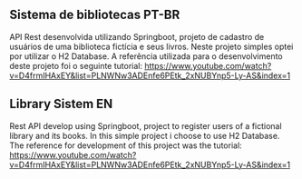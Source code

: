 ## Sistema de bibliotecas PT-BR
API Rest desenvolvida utilizando Springboot, projeto de cadastro de usuários de uma biblioteca fictícia e seus livros. Neste projeto simples optei por utilizar o H2 Database. 
A referência utilizada para o desenvolvimento deste projeto foi o seguinte tutorial:
https://www.youtube.com/watch?v=D4frmIHAxEY&list=PLNWNw3ADEnfe6PEtk_2xNUBYnp5-Ly-AS&index=1

## Library Sistem EN
Rest API develop using Springboot, project to register users of a fictional library and its books. In this simple project i choose to use H2 Database.
The reference for development of this project was the tutorial: 
https://www.youtube.com/watch?v=D4frmIHAxEY&list=PLNWNw3ADEnfe6PEtk_2xNUBYnp5-Ly-AS&index=1
